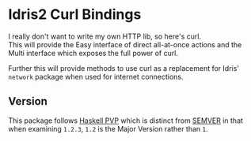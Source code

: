 Idris2 Curl Bindings
=====

I really don't want to write my own HTTP lib, so here's curl.  
This will provide the Easy interface of direct all-at-once actions and the Multi interface which exposes the full power of curl.

Further this will provide methods to use curl as a replacement for Idris' `network` package when used for internet connections.


Version
-------

This package follows [Haskell PVP](https://pvp.haskell.org/) which is distinct from [SEMVER](https://semver.org/) in that when examining `1.2.3`, `1.2`  is the Major Version rather than `1`.
